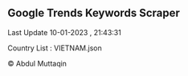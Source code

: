 

## Google Trends Keywords Scraper 
 
Last Update 10-01-2023 , 21:43:31

Country List :
VIETNAM.json



© Abdul Muttaqin 
